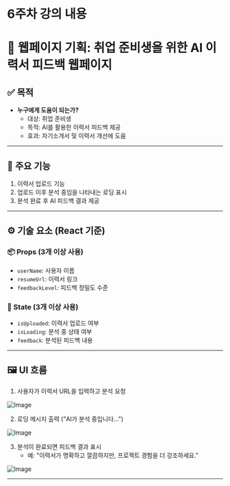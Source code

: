 # 6주차 강의 내용

# 🎯 웹페이지 기획: 취업 준비생을 위한 AI 이력서 피드백 웹페이지

## ✅ 목적

- **누구에게 도움이 되는가?**
  - 대상: 취업 준비생
  - 목적: AI를 활용한 이력서 피드백 제공
  - 효과: 자기소개서 및 이력서 개선에 도움

---

## 🧩 주요 기능

1. 이력서 업로드 기능
2. 업로드 이후 분석 중임을 나타내는 로딩 표시
3. 분석 완료 후 AI 피드백 결과 제공

---

## ⚙️ 기술 요소 (React 기준)

### 📦 Props (3개 이상 사용)
- `userName`: 사용자 이름
- `resumeUrl`: 이력서 링크
- `feedbackLevel`: 피드백 정밀도 수준

### 🔄 State (3개 이상 사용)
- `isUploaded`: 이력서 업로드 여부
- `isLoading`: 분석 중 상태 여부
- `feedback`: 분석된 피드백 내용

---

## 🖼️ UI 흐름

1. 사용자가 이력서 URL을 입력하고 분석 요청

![Image](https://github.com/user-attachments/assets/8034fc6e-f854-4cb8-907c-2369f4b8555b)

2. 로딩 메시지 출력 ("AI가 분석 중입니다...")

![Image](https://github.com/user-attachments/assets/f61f126f-9457-4e7e-a538-9ddd53693319)

3. 분석이 완료되면 피드백 결과 표시
   - 예: "이력서가 명확하고 깔끔하지만, 프로젝트 경험을 더 강조하세요."

![Image](https://github.com/user-attachments/assets/24ec1345-8525-4d65-8124-f047fbd30803)

---
